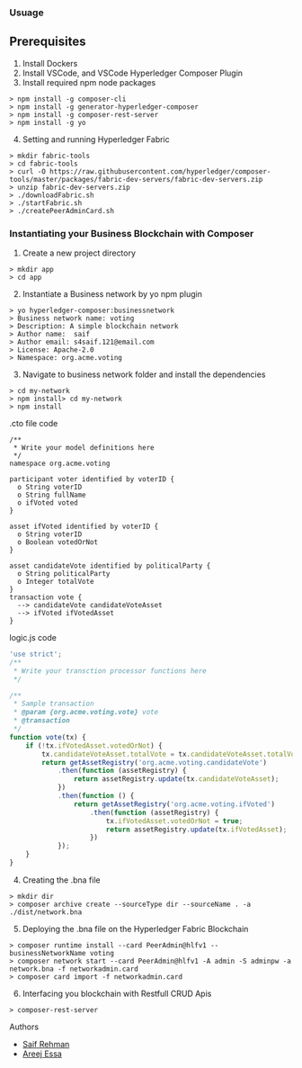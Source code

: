 ### Usuage

## Prerequisites
1. Install Dockers
2. Install VSCode, and VSCode Hyperledger Composer Plugin
3. Install required npm node packages
``` 
> npm install -g composer-cli
> npm install -g generator-hyperledger-composer
> npm install -g composer-rest-server
> npm install -g yo
```
4. Setting and running Hyperledger Fabric
```
> mkdir fabric-tools
> cd fabric-tools
> curl -O https://raw.githubusercontent.com/hyperledger/composer-tools/master/packages/fabric-dev-servers/fabric-dev-servers.zip
> unzip fabric-dev-servers.zip
> ./downloadFabric.sh
> ./startFabric.sh
> ./createPeerAdminCard.sh
```
### Instantiating your Business Blockchain with Composer
1. Create a new project directory
```
> mkdir app
> cd app
```
2. Instantiate a Business network by yo npm plugin
```
> yo hyperledger-composer:businessnetwork
> Business network name: voting
> Description: A simple blockchain network
> Author name:  saif
> Author email: s4saif.121@email.com
> License: Apache-2.0
> Namespace: org.acme.voting
```
3. Navigate to business network folder and install the dependencies
```
> cd my-network 
> npm install> cd my-network 
> npm install
```

.cto file code
```
/**
 * Write your model definitions here
 */
namespace org.acme.voting

participant voter identified by voterID {
  o String voterID
  o String fullName
  o ifVoted voted
}

asset ifVoted identified by voterID {
  o String voterID
  o Boolean votedOrNot
}

asset candidateVote identified by politicalParty {
  o String politicalParty
  o Integer totalVote
}
transaction vote {
  --> candidateVote candidateVoteAsset
  --> ifVoted ifVotedAsset
}
```
logic.js code
``` JavaScript
'use strict';
/**
 * Write your transction processor functions here
 */

/**
 * Sample transaction
 * @param {org.acme.voting.vote} vote
 * @transaction
 */
function vote(tx) {
    if (!tx.ifVotedAsset.votedOrNot) {
        tx.candidateVoteAsset.totalVote = tx.candidateVoteAsset.totalVote + 1;
        return getAssetRegistry('org.acme.voting.candidateVote')
            .then(function (assetRegistry) {
                return assetRegistry.update(tx.candidateVoteAsset);
            })
            .then(function () {
                return getAssetRegistry('org.acme.voting.ifVoted')
                    .then(function (assetRegistry) {
                        tx.ifVotedAsset.votedOrNot = true;
                        return assetRegistry.update(tx.ifVotedAsset);
                    })
            });
    }
}
```
4. Creating the .bna file

```
> mkdir dir
> composer archive create --sourceType dir --sourceName . -a ./dist/network.bna
```

5. Deploying the .bna file on the Hyperledger Fabric Blockchain
```
> composer runtime install --card PeerAdmin@hlfv1 --businessNetworkName voting
> composer network start --card PeerAdmin@hlfv1 -A admin -S adminpw -a network.bna -f networkadmin.card
> composer card import -f networkadmin.card
```

6. Interfacing you blockchain with Restfull CRUD Apis
```
> composer-rest-server
```

Authors
* [Saif Rehman](https://github.com/SaifRehman)
* [Areej Essa](https://github.com/AreejEssa/)